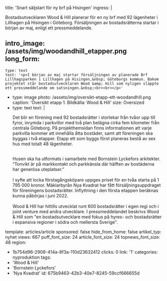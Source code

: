 title: 'Snart säljstart för ny brf på Hisingen'
ingress: |
  <p>Bostadsutvecklaren Wood & Hill planerar för en ny brf med 92 lägenheter i Lillhagen på Hisingen i Göteborg. Försäljningen av bostadsrätterna startar i början av maj, enligt ett pressmeddelande.
  </p>
  
intro_image: /assets/img/woodandhill_etapper.png
long_form:
  -
    type: text
    text: '<p>I början av maj startar försäljningen av planerade Brf Lillhagsparken i Lillhagen på Hisingen,&nbsp; Göteborgs kommun. Bakom projektet står bostadsutvecklaren Wood &amp; Hill som nyligen släppte ett pressmeddelande om satsningen.&nbsp;<br><br></p>'
  -
    type: image
    photo: /assets/img/oversikt-etapp-ett-woodandhill.png
    caption: 'Översikt etapp 1. Bildkälla: Wood & Hill'
    size: Oversized
  -
    type: text
    text: |
      <p>Det blir en förening med 92 bostadsrätter i storlekar från tvåor upp till fyror, inrymda i parkvillor med två plan belägna cirka fem kilometer från centrala Göteborg. På projekthemsidan finns informationen att varje parkvilla kommer att innehålla åtta bostäder, samt att föreningen ska byggas i två etapper. Etapp ett som byggs först planeras bestå av sex hus med totalt 48 lägenheter.&nbsp;&nbsp;</p><p><br>Husen ska ha utformats i samarbete med Bornstein Lyckefors arkitekter.<br>“Tonvikt är på markkontakt och parkkänsla där hälften av bostäderna har generösa uteplatser.”<br><br>I syfte att locka förstagångsköpare uppges priset för en tvåa starta på 1 795 000 kronor. Mäklarbyrån Nya Kvadrat har fått försäljningsuppdraget för föreningens bostadsrätter. Inflyttning i den första etappen beräknas kunna påbörjas i juni 2022.<br><br>Wood &amp; Hill har hittills utvecklat runt 600 bostadsrätter i egen regi och i joint venture med andra utvecklare. I pressmeddelandet beskrivs Wood &amp; Hill som "en bostadsutvecklare med fokus på
      hyres- och bostadsrätter i expansiva regioner i södra och mellersta Sverige".</p>
      
template: articles/article
sponsored: false
hide_from_home: false
artikel_typ: nyhet
views: 667
puff_font_size: 24
article_font_size: 24
topnews_font_size: 48
region:
  - 1b754d96-2908-414a-8f3a-110d23632412
clicks: 0
link: '1'
categories: nyproduktion
tags:
  - 'Wood & Hill'
  - 'Bornstein Lyckefors'
  - 'Nya Kvadrat'
id: 675b9463-42b3-40e7-8245-59ccf666655d
